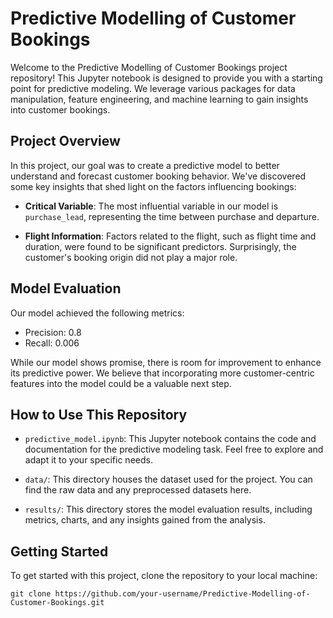 # Predictive Modelling of Customer Bookings

Welcome to the Predictive Modelling of Customer Bookings project repository! This Jupyter notebook is designed to provide you with a starting point for predictive modeling. We leverage various packages for data manipulation, feature engineering, and machine learning to gain insights into customer bookings.

## Project Overview

In this project, our goal was to create a predictive model to better understand and forecast customer booking behavior. We've discovered some key insights that shed light on the factors influencing bookings:

- **Critical Variable**: The most influential variable in our model is `purchase_lead`, representing the time between purchase and departure.

- **Flight Information**: Factors related to the flight, such as flight time and duration, were found to be significant predictors. Surprisingly, the customer's booking origin did not play a major role.

## Model Evaluation

Our model achieved the following metrics:

- Precision: 0.8
- Recall: 0.006

While our model shows promise, there is room for improvement to enhance its predictive power. We believe that incorporating more customer-centric features into the model could be a valuable next step.

## How to Use This Repository

- `predictive_model.ipynb`: This Jupyter notebook contains the code and documentation for the predictive modeling task. Feel free to explore and adapt it to your specific needs.

- `data/`: This directory houses the dataset used for the project. You can find the raw data and any preprocessed datasets here.

- `results/`: This directory stores the model evaluation results, including metrics, charts, and any insights gained from the analysis.

## Getting Started

To get started with this project, clone the repository to your local machine:

```shell
git clone https://github.com/your-username/Predictive-Modelling-of-Customer-Bookings.git
